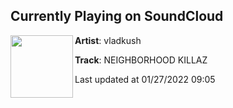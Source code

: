 ## Currently Playing on SoundCloud

[<img align="left" width="100" src="https://i1.sndcdn.com/artworks-b2wr8gk122lX6TOT-VzsxaA-t500x500.jpg">](https://soundcloud.com/vladkush/neighborhood-killaz)

**Artist**: vladkush 

**Track**: NEIGHBORHOOD KILLAZ

Last updated at 01/27/2022 09:05
